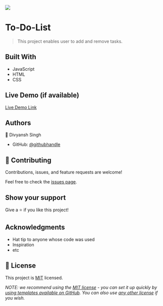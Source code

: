 ![](https://img.shields.io/badge/Microverse-blueviolet)

# To-Do-List

> This project enables user to add and remove tasks.


## Built With

- JavaScript
- HTML
- CSS

## Live Demo (if available)

[Live Demo Link]()




## Authors

👤 Divyansh Singh

- GitHub: [@githubhandle](https://github.com/divyanshthinks)



## 🤝 Contributing

Contributions, issues, and feature requests are welcome!

Feel free to check the [issues page](../../issues/).

## Show your support

Give a ⭐️ if you like this project!

## Acknowledgments

- Hat tip to anyone whose code was used
- Inspiration
- etc

## 📝 License

This project is [MIT](./LICENSE) licensed.

_NOTE: we recommend using the [MIT license](https://choosealicense.com/licenses/mit/) - you can set it up quickly by [using templates available on GitHub](https://docs.github.com/en/communities/setting-up-your-project-for-healthy-contributions/adding-a-license-to-a-repository). You can also use [any other license](https://choosealicense.com/licenses/) if you wish._